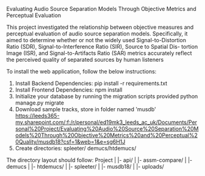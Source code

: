 Evaluating Audio Source Separation Models Through Objective Metrics and Perceptual Evaluation

This project investigated the relationship between objective measures and perceptual evaluation of audio source separation models. 
Specifically, it aimed to determine whether or not the widely used Signal-to-Distortion Ratio (SDR), Signal-to-Interference Ratio (SIR), 
Source to Spatial Dis- tortion Image (ISR), and Signal-to-Artifacts Ratio (SAR) metrics accurately reflect the perceived quality of 
separated sources by human listeners

To install the web application, follow the below instructions:

1) Install Backend Dependencies:
pip install -r requirements.txt
2) Install Frontend Dependencies:
npm install
3) Initialize your database by running the migration scripts provided
python manage.py migrate
4) Download sample tracks, store in folder named 'musdb'
https://leeds365-my.sharepoint.com/:f:/r/personal/ed19mk3_leeds_ac_uk/Documents/Personal%20Project/Evaluating%20Audio%20Source%20Separation%20Models%20Through%20Objective%20Metrics%20and%20Perceptual%20Quality/musdb18?csf=1&web=1&e=sg6H1J
5) Create directories:
spleeter/
demucs/htdemucs/

The directory layout should follow:
Project
|
|- api/
|
|- assm-compare/
|
|- demucs
|  |- htdemucs/
|
|- spleeter/
|
|- musdb18/
|
|- uploads/
